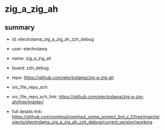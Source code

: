# zig_a_zig_ah
 
## summary 
* id: electrolama_zig_a_zig_ah_zzh_debug
* user: electrolama
* name: zig_a_zig_ah
* board: zzh_debug
* repo: https://github.com/electrolama/zig-a-zig-ah



* src_file_repo_sch: 
* src_file_repo_sch_link: https://github.com/electrolama/zig-a-zig-ah/tree/master/
* full details link: https://github.com/oomlout/oomlout_oomp_project_bot_v_2/tree/main/projects/electrolama_zig_a_zig_ah_zzh_debug/current_version/working  






